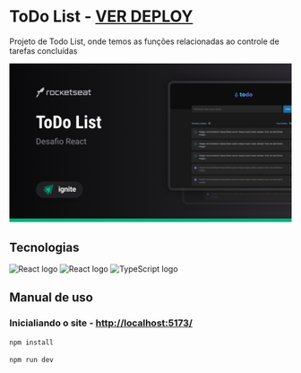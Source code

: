 # ToDo List - [VER DEPLOY](https://todo-list-rust-five-82.vercel.app)

Projeto de Todo List, onde temos as funções relacionadas ao controle de tarefas concluídas

![thumbnail](./docs/thumbnail.png)

## Tecnologias

<div align="start">
  <img src="https://github-production-user-asset-6210df.s3.amazonaws.com/62091613/261395532-b40892ef-efb8-4b0e-a6b5-d1cfc2f3fc35.png" height="40" width="52" alt="React logo"  />
  <img src="https://cdn.jsdelivr.net/gh/devicons/devicon/icons/react/react-original.svg" height="40" width="52" alt="React logo"  />
  <img src="https://upload.wikimedia.org/wikipedia/commons/4/4c/Typescript_logo_2020.svg" height="40" width="52" alt="TypeScript logo"  />
</div>

## Manual de uso

### Inicialiando o site - [http://localhost:5173/](http://localhost:5173/)

```sh
npm install
```

```sh
npm run dev
```
